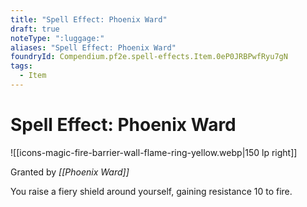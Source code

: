 ```yaml
---
title: "Spell Effect: Phoenix Ward"
draft: true
noteType: ":luggage:"
aliases: "Spell Effect: Phoenix Ward"
foundryId: Compendium.pf2e.spell-effects.Item.0eP0JRBPwfRyu7gN
tags:
  - Item
---
```


# Spell Effect: Phoenix Ward
![[icons-magic-fire-barrier-wall-flame-ring-yellow.webp|150 lp right]]

Granted by _[[Phoenix Ward]]_

You raise a fiery shield around yourself, gaining resistance 10 to fire.

